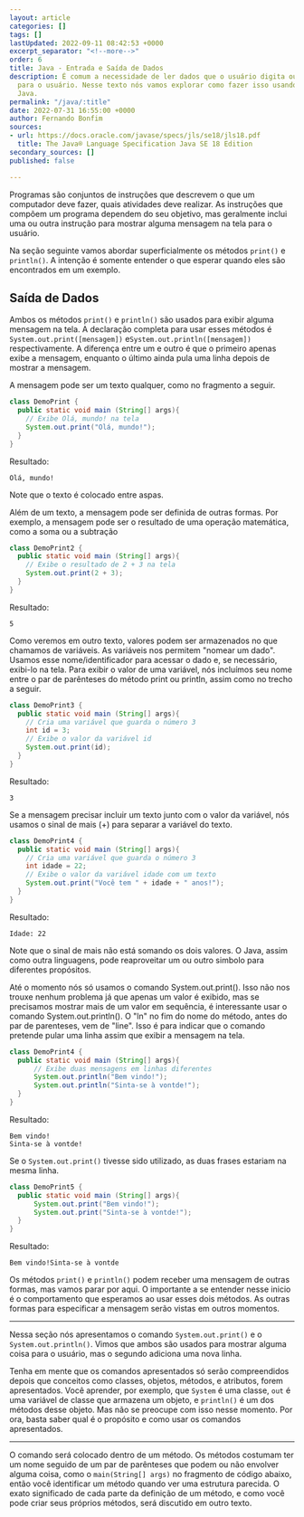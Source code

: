 ```yaml
---
layout: article
categories: []
tags: []
lastUpdated: 2022-09-11 08:42:53 +0000
excerpt_separator: "<!--more-->"
order: 6
title: Java - Entrada e Saída de Dados
description: É comum a necessidade de ler dados que o usuário digita ou mostrar dados
  para o usuário. Nesse texto nós vamos explorar como fazer isso usando a linguagem
  Java.
permalink: "/java/:title"
date: 2022-07-31 16:55:00 +0000
author: Fernando Bonfim
sources:
- url: https://docs.oracle.com/javase/specs/jls/se18/jls18.pdf
  title: The Java® Language Specification Java SE 18 Edition
secondary_sources: []
published: false

---
```

Programas são conjuntos de instruções que descrevem o que um computador deve fazer, quais atividades deve realizar. As instruções que compõem um programa dependem do seu objetivo, mas geralmente inclui uma ou outra instrução para mostrar alguma mensagem na tela para o usuário.

Na seção seguinte vamos abordar superficialmente os métodos `print()` e `println()`. A intenção é somente entender o que esperar quando eles são encontrados em um exemplo.

## Saída de Dados

Ambos os métodos `print()` e `println()` são usados para exibir alguma mensagem na tela. A declaração completa para usar esses métodos é `System.out.print([mensagem])` e`System.out.println([mensagem])` respectivamente. A diferença entre um e outro é que o primeiro apenas exibe a mensagem, enquanto o último ainda pula uma linha depois de mostrar a mensagem.

A mensagem pode ser um texto qualquer, como no fragmento a seguir.

```java
class DemoPrint {
  public static void main (String[] args){
    // Exibe Olá, mundo! na tela
    System.out.print("Olá, mundo!");
  }
}
```

Resultado:

    Olá, mundo!

Note que o texto é colocado entre aspas.

Além de um texto, a mensagem pode ser definida de outras formas. Por exemplo, a mensagem pode ser o resultado de uma operação matemática, como a soma ou a subtração

```java
class DemoPrint2 {
  public static void main (String[] args){
    // Exibe o resultado de 2 + 3 na tela
    System.out.print(2 + 3);
  }
}
```

Resultado:

    5

Como veremos em outro texto, valores podem ser armazenados no que chamamos de variáveis. As variáveis nos permitem "nomear um dado". Usamos esse nome/identificador para acessar o dado e, se necessário, exibi-lo na tela. Para exibir o valor de uma variável, nós incluímos seu nome entre o par de parênteses do método print ou println, assim como no trecho a seguir.

```java
class DemoPrint3 {
  public static void main (String[] args){
    // Cria uma variável que guarda o número 3
    int id = 3;
    // Exibe o valor da variável id
    System.out.print(id);
  }
}
```

Resultado:

    3

Se a mensagem precisar incluir um texto junto com o valor da variável, nós usamos o sinal de mais (+) para separar a variável do texto.

```java
class DemoPrint4 {
  public static void main (String[] args){
    // Cria uma variável que guarda o número 3
    int idade = 22;
    // Exibe o valor da variável idade com um texto
    System.out.print("Você tem " + idade + " anos!");
  }
}
```

Resultado:

``` 
Idade: 22
```

Note que o sinal de mais não está somando os dois valores. O Java, assim como outra linguagens, pode reaproveitar um ou outro simbolo para diferentes propósitos.

Até o momento nós só usamos o comando System.out.print(). Isso não nos trouxe nenhum problema já que apenas um valor é exibido, mas se precisamos mostrar mais de um valor em sequência, é interessante usar o comando System.out.println(). O "ln" no fim do nome do método, antes do par de parenteses, vem de "line". Isso é para indicar que o comando pretende pular uma linha assim que exibir a mensagem na tela.

```java
class DemoPrint4 {
  public static void main (String[] args){
  	  // Exibe duas mensagens em linhas diferentes
      System.out.println("Bem vindo!");
      System.out.println("Sinta-se à vontde!");
  }
}
```

Resultado:

    Bem vindo!
    Sinta-se à vontde!

Se o `System.out.print()` tivesse sido utilizado, as duas frases estariam na mesma linha.

```java
class DemoPrint5 {
  public static void main (String[] args){
      System.out.print("Bem vindo!");
      System.out.print("Sinta-se à vontde!");
  }
}
```

Resultado:

    Bem vindo!Sinta-se à vontde

Os métodos `print()` e `println()` podem receber uma mensagem de outras formas, mas vamos parar por aqui. O importante a se entender nesse inicio é o comportamento que esperamos ao usar esses dois métodos. As outras formas para especificar a mensagem serão vistas em outros momentos.

***

Nessa seção nós apresentamos o comando `System.out.print()` e o `System.out.println()`. Vimos que ambos são usados para mostrar alguma coisa para o usuário, mas o segundo adiciona uma nova linha.

Tenha em mente que os comandos apresentados só serão compreendidos depois que conceitos como classes, objetos, métodos, e atributos, forem apresentados. Você aprender, por exemplo, que `System` é uma classe, `out` é uma variável de classe que armazena um objeto, e `println()` é um dos métodos desse objeto. Mas não se preocupe com isso nesse momento. Por ora, basta saber qual é o propósito e como usar os comandos apresentados.

***

O comando será colocado dentro de um método. Os métodos costumam ter um nome seguido de um par de parênteses que podem ou não envolver alguma coisa, como o `main(String[] args)` no fragmento de código abaixo, então você identificar um método quando ver uma estrutura parecida. O exato significado de cada parte da definição de um método, e como você pode criar seus próprios métodos, será discutido em outro texto.